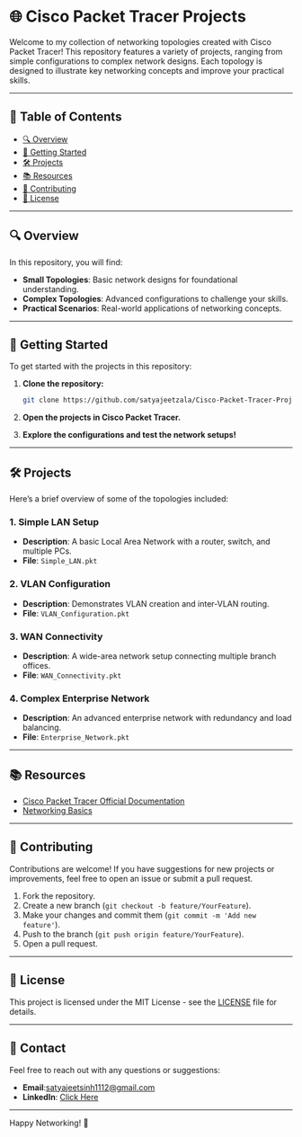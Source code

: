 
# 🌐 Cisco Packet Tracer Projects

Welcome to my collection of networking topologies created with Cisco Packet Tracer! This repository features a variety of projects, ranging from simple configurations to complex network designs. Each topology is designed to illustrate key networking concepts and improve your practical skills.

---

## 📁 Table of Contents
- [🔍 Overview](#-overview)
- [🚀 Getting Started](#-getting-started)
- [🛠️ Projects](#-projects)
- [📚 Resources](#-resources)
- [🤝 Contributing](#-contributing)
- [📄 License](#-license)

---

## 🔍 Overview

In this repository, you will find:
- **Small Topologies**: Basic network designs for foundational understanding.
- **Complex Topologies**: Advanced configurations to challenge your skills.
- **Practical Scenarios**: Real-world applications of networking concepts.

---

## 🚀 Getting Started

To get started with the projects in this repository:

1. **Clone the repository:**
   ```bash
   git clone https://github.com/satyajeetzala/Cisco-Packet-Tracer-Projects.git
   ```

2. **Open the projects in Cisco Packet Tracer.**

3. **Explore the configurations and test the network setups!**

---

## 🛠️ Projects

Here’s a brief overview of some of the topologies included:

### 1. Simple LAN Setup
- **Description**: A basic Local Area Network with a router, switch, and multiple PCs.
- **File**: `Simple_LAN.pkt`

### 2. VLAN Configuration
- **Description**: Demonstrates VLAN creation and inter-VLAN routing.
- **File**: `VLAN_Configuration.pkt`

### 3. WAN Connectivity
- **Description**: A wide-area network setup connecting multiple branch offices.
- **File**: `WAN_Connectivity.pkt`

### 4. Complex Enterprise Network
- **Description**: An advanced enterprise network with redundancy and load balancing.
- **File**: `Enterprise_Network.pkt`

---

## 📚 Resources

- [Cisco Packet Tracer Official Documentation](https://www.netacad.com/courses/packet-tracer)
- [Networking Basics](https://www.cloudflare.com/learning/network-layer/what-is-networking/)

---

## 🤝 Contributing

Contributions are welcome! If you have suggestions for new projects or improvements, feel free to open an issue or submit a pull request.

1. Fork the repository.
2. Create a new branch (`git checkout -b feature/YourFeature`).
3. Make your changes and commit them (`git commit -m 'Add new feature'`).
4. Push to the branch (`git push origin feature/YourFeature`).
5. Open a pull request.

---

## 📄 License

This project is licensed under the MIT License - see the [LICENSE](LICENSE) file for details.

---

## 💬 Contact

Feel free to reach out with any questions or suggestions:

- **Email**:satyajeetsinh1112@gmail.com
- **LinkedIn**: [Click Here](https://linkedin.com/in/satyajeetzala)

---

Happy Networking! 🚀
```

